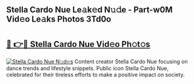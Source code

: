 ## Stella Cardo Nue Le𝚊k𝚎d N𝚞𝚍e - Part-w0M Vid𝚎o Le𝚊ks Photos 3Td0o

# <h2><a href="http://fb7o2mk.evod.top/?m=Stella+Cardo+Nue">🔗 👉🔴 Stella Cardo Nue Vid𝚎o Ph𝚘t𝚘s</a></h2>

[![Stella Cardo Nue N𝚞d𝚎s](https://i.imgur.com/8V9OHl7.gif)](http://fb7o2mk.evod.top/?m=Stella+Cardo+Nue)
Content creator Stella Cardo Nue focusing on dance trends and lifestyle snippets. Public icon Stella Cardo Nue, celebrated for their tireless efforts to make a positive impact on society. 
